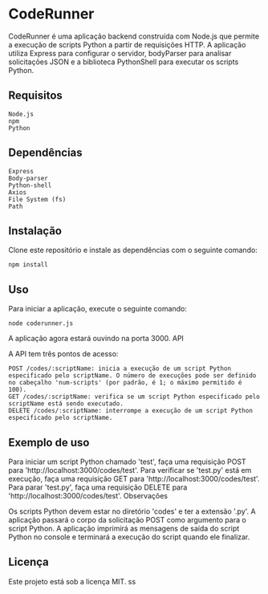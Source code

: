 # CodeRunner

CodeRunner é uma aplicação backend construída com Node.js que permite a execução de scripts Python a partir de requisições HTTP. A aplicação utiliza Express para configurar o servidor, bodyParser para analisar solicitações JSON e a biblioteca PythonShell para executar os scripts Python.

## Requisitos

    Node.js
    npm
    Python

## Dependências

    Express
    Body-parser
    Python-shell
    Axios
    File System (fs)
    Path

## Instalação

Clone este repositório e instale as dependências com o seguinte comando:
```
npm install
```

## Uso

Para iniciar a aplicação, execute o seguinte comando:
```
node coderunner.js
```

A aplicação agora estará ouvindo na porta 3000.
API

A API tem três pontos de acesso:

    POST /codes/:scriptName: inicia a execução de um script Python especificado pelo scriptName. O número de execuções pode ser definido no cabeçalho 'num-scripts' (por padrão, é 1; o máximo permitido é 100).
    GET /codes/:scriptName: verifica se um script Python especificado pelo scriptName está sendo executado.
    DELETE /codes/:scriptName: interrompe a execução de um script Python especificado pelo scriptName.

## Exemplo de uso

Para iniciar um script Python chamado 'test', faça uma requisição POST para 'http://localhost:3000/codes/test'. Para verificar se 'test.py' está em execução, faça uma requisição GET para 'http://localhost:3000/codes/test'. Para parar 'test.py', faça uma requisição DELETE para 'http://localhost:3000/codes/test'.
Observações

Os scripts Python devem estar no diretório 'codes' e ter a extensão '.py'. A aplicação passará o corpo da solicitação POST como argumento para o script Python. A aplicação imprimirá as mensagens de saída do script Python no console e terminará a execução do script quando ele finalizar.

## Licença

Este projeto está sob a licença MIT. ss